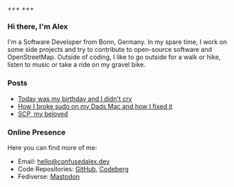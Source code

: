 +++
+++

### Hi there, I'm Alex
I'm a Software Developer from Bonn, Germany. In my spare time, I work on some side projects and try to contribute to open-source software and OpenStreetMap. Outside of coding, I like to go outside for a walk or hike, listen to music or take a ride on my gravel bike.

<!--### Maybe you want to check out...-->
<!---->
<!--- [now](./now) - what I am doing now-->
<!--- [uses](./uses) - what I use on a daily basis-->

<!--### or some of my writing...-->
### Posts

- [Today was my birthday and I didn't cry](./blog/today-was-my-birthday)
- [How I broke sudo on my Dads Mac and how I fixed it](./blog/how-i-broke-sudo-macos)
- [SCP, my beloved](./blog/scp-my-beloved)

### Online Presence

Here you can find more of me:
- Email: [hello@confusedalex.dev](mailto:hello@confusedalex.dev)
- Code Repositories: [GitHub](https://github.com/confusedalex), [Codeberg](https://codeberg.org/confusedalex)
- Fediverse: <a rel="me" target="_blank" href="https://defcon.social/@confusedalex">Mastodon</a>

<!--### Webrings-->

<!--Join our webrings and explore more:-->

<!--- 🈯 {{ webring(prev="#", webring="#", webringName="Random Webring", next="#") }}-->
